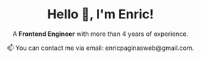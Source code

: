 <div align="center">
  <h1>Hello 👋, I'm Enric!</h1>
  <p>A <strong>Frontend Engineer</strong> with more than 4 years of experience.</p>
  <p>📫 You can contact me via email: enricpaginasweb@gmail.com.</p>
</div>
